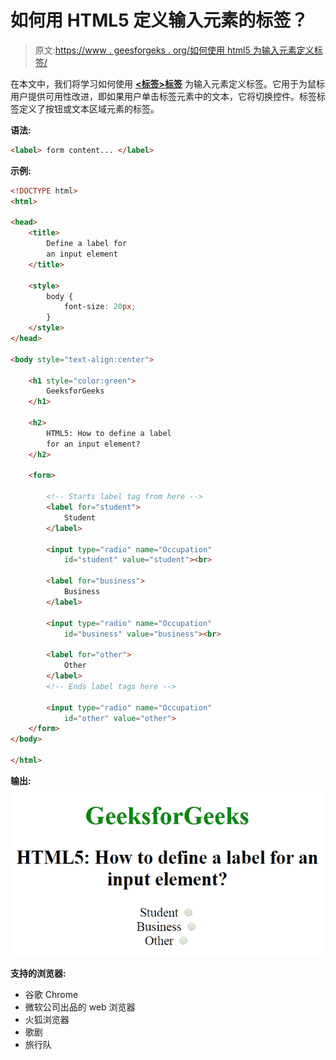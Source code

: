 # 如何用 HTML5 定义输入元素的标签？

> 原文:[https://www . geesforgeks . org/如何使用 html5 为输入元素定义标签/](https://www.geeksforgeeks.org/how-to-define-a-label-for-an-input-element-using-html5/)

在本文中，我们将学习如何使用 **[<标签>标签](https://www.geeksforgeeks.org/html-label-tag/)** 为输入元素定义标签。它用于为鼠标用户提供可用性改进，即如果用户单击标签元素中的文本，它将切换控件。标签标签定义了按钮或文本区域元素的标签。

**语法:**

```html
<label> form content... </label>
```

**示例:**

```html
<!DOCTYPE html>
<html>

<head>
    <title>
        Define a label for 
        an input element
    </title>

    <style>
        body {
            font-size: 20px;
        }
    </style>
</head>

<body style="text-align:center">

    <h1 style="color:green">
        GeeksforGeeks
    </h1>

    <h2>
        HTML5: How to define a label 
        for an input element?
    </h2>

    <form>

        <!-- Starts label tag from here -->
        <label for="student">
            Student
        </label>

        <input type="radio" name="Occupation" 
            id="student" value="student"><br>

        <label for="business">
            Business
        </label>

        <input type="radio" name="Occupation" 
            id="business" value="business"><br>

        <label for="other">
            Other
        </label>
        <!-- Ends label tags here -->

        <input type="radio" name="Occupation"
            id="other" value="other">
    </form>
</body>

</html>
```

**输出:**
![](img/3218df4cd2bc7d184ed0507dd79c92e2.png)

**支持的浏览器:**

*   谷歌 Chrome
*   微软公司出品的 web 浏览器
*   火狐浏览器
*   歌剧
*   旅行队